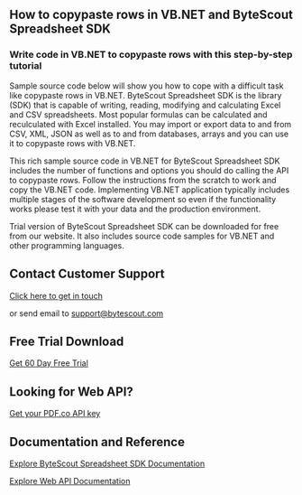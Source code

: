 ## How to copypaste rows in VB.NET and ByteScout Spreadsheet SDK

### Write code in VB.NET to copypaste rows with this step-by-step tutorial

Sample source code below will show you how to cope with a difficult task like copypaste rows in VB.NET. ByteScout Spreadsheet SDK is the library (SDK) that is capable of writing, reading, modifying and calculating Excel and CSV spreadsheets. Most popular formulas can be calculated and reculculated with Excel installed. You may import or export data to and from CSV, XML, JSON as well as to and from databases, arrays and you can use it to copypaste rows with VB.NET.

This rich sample source code in VB.NET for ByteScout Spreadsheet SDK includes the number of functions and options you should do calling the API to copypaste rows. Follow the instructions from the scratch to work and copy the VB.NET code. Implementing VB.NET application typically includes multiple stages of the software development so even if the functionality works please test it with your data and the production environment.

Trial version of ByteScout Spreadsheet SDK can be downloaded for free from our website. It also includes source code samples for VB.NET and other programming languages.

## Contact Customer Support

[Click here to get in touch](https://bytescout.zendesk.com/hc/en-us/requests/new?subject=ByteScout%20Spreadsheet%20SDK%20Question)

or send email to [support@bytescout.com](mailto:support@bytescout.com?subject=ByteScout%20Spreadsheet%20SDK%20Question) 

## Free Trial Download

[Get 60 Day Free Trial](https://bytescout.com/download/web-installer?utm_source=github-readme)

## Looking for Web API? 

[Get your PDF.co API key](https://pdf.co/documentation/api?utm_source=github-readme)

## Documentation and Reference

[Explore ByteScout Spreadsheet SDK Documentation](https://bytescout.com/documentation/index.html?utm_source=github-readme)

[Explore Web API Documentation](https://pdf.co/documentation/api?utm_source=github-readme)